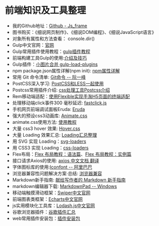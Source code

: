 # 前端知识及工具整理
- 我的Github地址：[Github - Js_frame](https://github.com/liuyun012/Js_frame)
- 图书购买：《细说网页制作》、《细说DOM编程》、《细说JavaScript语言》
- 对象所有属性和方法查看： console.dir()
- Gulp中文官网：[官网](https://www.gulpjs.com.cn)
- Gulp常用插件使用教程：[gulp插件教程](http://www.ydcss.com/archives/category/构建工具)
- 前端构建工具Gulp的使用:[介绍及技巧](http://www.cnblogs.com/2050/p/4198792.html)
- Gulp插件：[小图片合并 gulp-load-plugins](https://yalishizhude.github.io/2016/10/27/icon/)
- npm package.json属性详解(npm init): [npm属性详解](http://www.cnblogs.com/tzyy/p/5193811.html)
- 常用 Git 命令清单: [Git命令 -- 阮一峰](http://www.ruanyifeng.com/blog/2015/12/git-cheat-sheet.html)
- PostCSS深入学习: [PostCSS和LESS一起使用](https://www.w3cplus.com/PostCSS/using-postcss-together-with-sass-stylus-or-less.html) 
- Postcss常用插件介绍: [css处理工具Postcss介绍](http://artery.thunisoft.com/post/Postcss)
- Rem移动端适配：[使用Flexible实现手淘H5页面的终端适配](https://github.com/amfe/article/issues/17)
- 处理移动端click事件300 毫秒延迟: [fastclick.js](https://github.com/ftlabs/fastclick)
- 手机网页前端调试面板Eruda: [Eruda](https://github.com/liriliri/eruda/blob/master/doc/README_CN.md)
- 强大的预设css3动画库: [Animate.css](https://daneden.github.io/animate.css/)
- animate.css使用方法: [使用教程](https://www.awesomes.cn/repo/daneden/animate-css)
- 大量 css3 hover 效果: [Hover.css](http://ianlunn.github.io/Hover/)
- 大量 Loading 效果汇总: [Loading汇总整理](https://codegeekz.com/best-css-svg-loaders-and-spinners/)
- 用 SVG 实现 Loading：[svg-loaders](http://samherbert.net/svg-loaders/)
- 用 CSS3 实现 Loading：[css-loaders](https://projects.lukehaas.me/css-loaders/)
- Flex布局：[Flex 布局教程：语法篇](http://www.ruanyifeng.com/blog/2015/07/flex-grammar.html?utm_source=tuicool)、[Flex 布局教程：实例篇](http://www.ruanyifeng.com/blog/2015/07/flex-examples.html?bsh_bid=683103006)
- 接口请求Axios的使用: [axios 中文文档 翻译](https://segmentfault.com/a/1190000008470355?utm_source=tuicool&utm_medium=referral)
- 字体图标库的使用:[Iconfont -- 阿里巴巴](http://www.iconfont.cn/)
- 浏览器兼容性问题解决方案·总结: [浏览器兼容](http://www.lovebxm.com/2017/08/28/compatibility/)
- Markdown新手指南: [献给写作者的 Markdown 新手指南](https://www.jianshu.com/p/q81RER)
- markdown编辑器下载: [MarkdownPad -- Windows](http://markdownpad.com)
- 移动端触摸滑动框架：[Swiper中文官网](http://www.swiper.com.cn/)
- 前端图表类框架：[Echarts中文官网](http://echarts.baidu.com/index.html)
- js实用模块化工具库：[Lodash.js中文官网](https://www.lodashjs.com/)
- 谷歌浏览器插件：[谷歌插件汇总](https://www.chromefor.com/category/web开发/)
- web常用插件安装包：[插件安装包](https://github.com/liuyun012/Js_frame/tree/master/%E8%B0%B7%E6%AD%8C%E6%B5%8F%E8%A7%88%E5%99%A8%E5%89%8D%E7%AB%AF%E6%8F%92%E4%BB%B6%E6%B1%87%E6%80%BB)